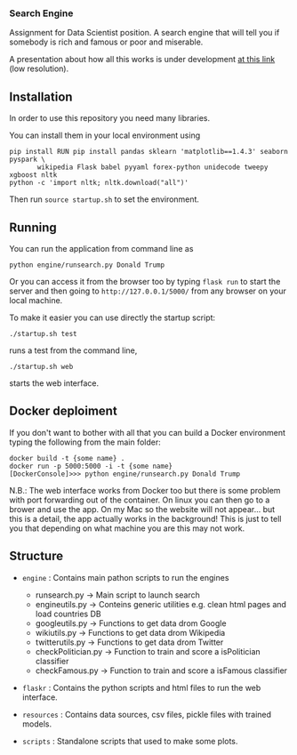 ### Search Engine

Assignment for Data Scientist position. A search engine that will tell you if somebody is rich and famous or poor and miserable.

A presentation about how all this works is under development [at this link](https://cernbox.cern.ch/index.php/s/1gHOr0MYm3FGNFL) (low resolution).


## Installation 

In order to use this repository you need many libraries.

You can install them in your local environment using

```
pip install RUN pip install pandas sklearn 'matplotlib==1.4.3' seaborn pyspark \
       wikipedia Flask babel pyyaml forex-python unidecode tweepy xgboost nltk
python -c 'import nltk; nltk.download("all")'
```

Then run ```source startup.sh``` to set the environment.

## Running

You can run the application from command line as

```python engine/runsearch.py Donald Trump```

Or you can access it from the browser too by typing `flask run` to start the server 
and then going to `http://127.0.0.1/5000/` from any browser on your local machine.

To make it easier you can use directly the startup script:

```./startup.sh test```

runs a test from the command line,

```./startup.sh web```

starts the web interface.

## Docker deploiment

If you don't want to bother with all that you can build a Docker environment typing the following from the main folder:

```
docker build -t {some name} .
docker run -p 5000:5000 -i -t {some name}
[DockerConsole]>>> python engine/runsearch.py Donald Trump
```

N.B.: The web interface works from Docker too but there is some problem with port forwarding out of the container. 
On linux you can then go to a brower and use the app. On my Mac so the website will not appear... but this is a detail, 
the app actually works in the background! This is just to tell you that depending on what machine you are this may not work.

## Structure

- ```engine``` : Contains main pathon scripts to run the engines
    * runsearch.py -> Main script to launch search
    * engineutils.py -> Conteins generic utilities e.g. clean html pages and load countries DB
    * googleutils.py -> Functions to get data drom Google
    * wikiutils.py -> Functions to get data drom Wikipedia
    * twitterutils.py -> Functions to get data drom Twitter
    * checkPolitician.py -> Function to train and score a isPolitician classifier
    * checkFamous.py -> Function to train and score a isFamous classifier

- ```flaskr``` : Contains the python scripts and html files to run the web interface.

- ```resources``` : Contains data sources, csv files, pickle files with trained models.

- ```scripts``` : Standalone scripts that used to make some plots.


 
